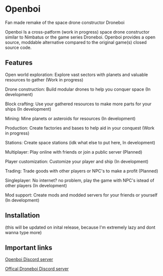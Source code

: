 # Openboi
Fan made remake of the space drone constructor Droneboi

Openboi Is a cross-patform (work in progress) space drone constructor similar to Nimbatus or the game series Droneboi. Openboi provides a open source, moddable alternative compared to the original game(s) closed source code. 
## Features
Open world exploration: Explore vast sectors with planets and valuable resources to gather (Work in progress)

Drone construction: Build modular drones to help you conquer space (In development)

Block crafting: Use your gathered resources to make more parts for your ships (In development)

Mining: Mine planets or asteroids for resources (In development)

Production: Create factories and bases to help aid in your conquest (Work in progress)

Stations: Create space stations (idk what else to put here, In development)

Multiplayer: Play online with friends or join a public server (Planned)

Player customization: Customize your player and ship (In development)

Trading: Trade goods with other players or NPC's to make a profit (Planned)

Singleplayer: No internet? no problem, play the game with NPC's istead of other players (In development)

Mod support: Create mods and modded servers for your friends or yourself (In development)

## Installation

(this will be updated on inital release, because I'm extremely lazy and dont wanna type more)

## Important links

[Openboi Discord server](https://discord.gg/2UcD285GQ7)

[Offical Droneboi Discord server](https://discord.gg/2UcD285GQ7)

